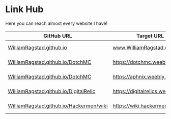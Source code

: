 # Link Hub

Here you can reach almost every website I have!

| GitHub URL                                                   | Target URL                       | Description         |
| ------------------------------------------------------------ | -------------------------------- | ------------------- |
| [WilliamRagstad.github.io](WilliamRagstad.github.io)         | www.WilliamRagstad.com           | My personal website |
| [WilliamRagstad.github.io/DotchMC](WilliamRagstad.github.io/DotchMC) | https://dotchmc.weebly.com       | Dotch Minecraft     |
| [WilliamRagstad.github.io/DotchMC](WilliamRagstad.github.io/Aphnix) | https://aphnix.weebly.com       | Aphnix Creations     |
| [WilliamRagstad.github.io/DigitalRelic](WilliamRagstad.github.io/DigitalRelic) | https://digitalrelics.weebly.com | DigitalRelics CS:GO |
| [WilliamRagstad.github.io/Hackermen/wiki](WilliamRagstad.github.io/Hackermen/wiki) | https://wiki.hackermen.tk/       | Hackermen's Wiki    |


